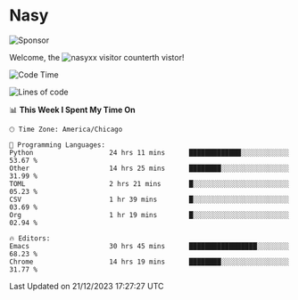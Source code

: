 # Nasy

<!--
<p align="center">
<img height="200" src="https://github-readme-stats.vercel.app/api?username=nasyxx&count_private=true&show_icons=true&theme=dracula&include_all_commits=true"/>
<img height="200" src="https://github-readme-stats.vercel.app/api/top-langs/?username=nasyxx&theme=dracula&hide=html,jupyter+notebook&count_private=true&show_icons=true"/>
</p>

  
----------------
-->

![Sponsor](https://img.shields.io/static/v1.svg?label=Sponsor&message=%E2%9D%A4&logo=GitHub&style=flat&color=pink)
 
Welcome, the ![nasyxx visitor counter](https://count.getloli.com/get/@nasyxx?theme=rule34)th vistor!
 
<!--START_SECTION:waka-->
![Code Time](http://img.shields.io/badge/Code%20Time-4%2C155%20hrs%2046%20mins-blue)

![Lines of code](https://img.shields.io/badge/From%20Hello%20World%20I%27ve%20Written-6.3%20million%20lines%20of%20code-blue)

📊 **This Week I Spent My Time On** 

```text
🕑︎ Time Zone: America/Chicago

💬 Programming Languages: 
Python                   24 hrs 11 mins      █████████████░░░░░░░░░░░░   53.67 % 
Other                    14 hrs 25 mins      ████████░░░░░░░░░░░░░░░░░   31.99 % 
TOML                     2 hrs 21 mins       █░░░░░░░░░░░░░░░░░░░░░░░░   05.23 % 
CSV                      1 hr 39 mins        █░░░░░░░░░░░░░░░░░░░░░░░░   03.69 % 
Org                      1 hr 19 mins        █░░░░░░░░░░░░░░░░░░░░░░░░   02.94 % 

🔥 Editors: 
Emacs                    30 hrs 45 mins      █████████████████░░░░░░░░   68.23 % 
Chrome                   14 hrs 19 mins      ████████░░░░░░░░░░░░░░░░░   31.77 % 
```


 Last Updated on 21/12/2023 17:27:27 UTC
<!--END_SECTION:waka-->

<!-- ![visitors](https://visitor-badge.laobi.icu/badge?page_id=nasyxx.nasyxx) -->
